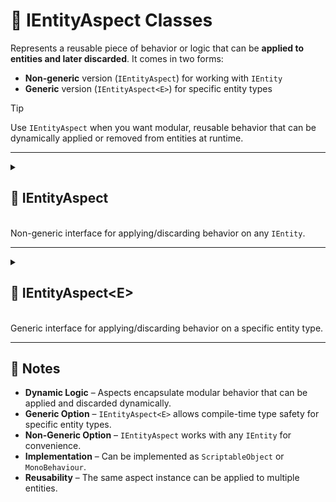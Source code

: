 # 🧩 IEntityAspect Classes

Represents a reusable piece of behavior or logic that can be **applied to entities and later discarded**. It comes in
two forms:

* **Non-generic** version (`IEntityAspect`) for working with `IEntity`
* **Generic** version (`IEntityAspect<E>`) for specific entity types

> [!TIP]
> Use `IEntityAspect` when you want modular, reusable behavior that can be dynamically applied or removed from entities
> at runtime.

---

<details>
  <summary>
    <h2 id="ienity-aspect"> 🧩 IEntityAspect</h2>
    <br>Non-generic interface for applying/discarding behavior on any <code>IEntity</code>.
  </summary>

<br>

```csharp
public interface IEntityAspect : IEntityAspect<IEntity>
```

- **Inheritance:** Implements [IEntityAspect&lt;IEntity&gt;](#ienity-aspect-e)
- **Description:** Applies or discards reusable behavior for any entity implementing `IEntity`.

---

### 🏹 Methods

#### `Apply(IEntity)`

```csharp
void Apply(IEntity entity);
```

- **Description:** Applies the aspect to the specified entity.
- **Parameters:** `entity` – The entity to which the aspect will be applied.

#### `Discard(IEntity)`

```csharp
void Discard(IEntity entity);
```

- **Description:** Reverses the effects of `Apply` on the specified entity.
- **Parameters:** `entity` – The entity from which the aspect should be removed.

---

### 🗂 Example of Usage

The `SpeedBuff` temporarily multiplies an entity's speed and restores it when discarded.

```csharp
[Serializable]
public sealed class SpeedBuff : IEntityAspect
{
    [SerializeField]
    private float _factor = 2f;

    public void Apply(IEntity entity)
    {
        IVariable<float> speed = entity.GetValue<IVariable<float>>("Speed"); 
        speed.Value *= _factor;
    }

    public void Discard(IEntity entity)
    {
        IVariable<float> speed = entity.GetValue<IVariable<float>>("Speed"); 
        speed.Value /= _factor;
    }
}
```

</details>

---

<details>
  <summary>
    <h2 id="ienity-aspect-e"> 🧩 IEntityAspect&lt;E&gt;</h2>
    <br>Generic interface for applying/discarding behavior on a specific entity type.
  </summary>

<br>

```csharp
public interface IEntityAspect<in E> where E : IEntity
```

- **Type Parameter:** `E` – The specific entity type this aspect operates on.
- **Description:** Provides type-safe behavior application and discard for a specific entity type.

---

### 🏹 Methods

#### `Apply(E)`

```csharp
void Apply(E entity);
```

- **Description:** Applies the aspect to the strongly-typed entity.
- **Parameters:** `entity` – The entity of type `E` to which the aspect will be applied.

#### `Discard(E)`

```csharp
void Discard(E entity);
```

- **Description:** Reverses the effects of `Apply` on the strongly-typed entity.
- **Parameters:** `entity` – The entity of type `E` from which the aspect should be removed.

---

### 🗂 Example of Usage

The `JumpAspect` adds jump-related capabilities to entities implementing `IGameEntity`.

```csharp
[Serializable]
public sealed class JumpAspect : IEntityAspect<IGameEntity>
{
    [SerializeField]
    private float _jumpForce = 2;

    public void Apply(IGameEntity entity)
    {
        entity.AddTag("Jumpable");
        entity.AddValue("JumpForce", _jumpForce);
        entity.AddBehaviour<JumpBehaviour>();
    }

    public void Discard(IGameEntity entity)
    {
        entity.DelTag("Jumpable");
        entity.DelValue("JumpForce");
        entity.DelBehaviour<JumpBehaviour>();
    }
}
```

> Note: Using the generic `IGameEntity` version allows type-safe access to entity-specific properties without casting.

</details>

---

## 📝 Notes

- **Dynamic Logic** – Aspects encapsulate modular behavior that can be applied and discarded dynamically.
- **Generic Option** – `IEntityAspect<E>` allows compile-time type safety for specific entity types.
- **Non-Generic Option** – `IEntityAspect` works with any `IEntity` for convenience.
- **Implementation** – Can be implemented as `ScriptableObject` or `MonoBehaviour`.
- **Reusability** – The same aspect instance can be applied to multiple entities.
